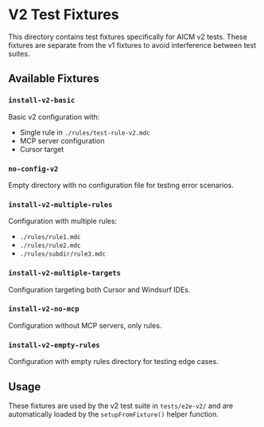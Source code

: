 # V2 Test Fixtures

This directory contains test fixtures specifically for AICM v2 tests. These fixtures are separate from the v1 fixtures to avoid interference between test suites.

## Available Fixtures

### `install-v2-basic`

Basic v2 configuration with:

- Single rule in `./rules/test-rule-v2.mdc`
- MCP server configuration
- Cursor target

### `no-config-v2`

Empty directory with no configuration file for testing error scenarios.

### `install-v2-multiple-rules`

Configuration with multiple rules:

- `./rules/rule1.mdc`
- `./rules/rule2.mdc`
- `./rules/subdir/rule3.mdc`

### `install-v2-multiple-targets`

Configuration targeting both Cursor and Windsurf IDEs.

### `install-v2-no-mcp`

Configuration without MCP servers, only rules.

### `install-v2-empty-rules`

Configuration with empty rules directory for testing edge cases.

## Usage

These fixtures are used by the v2 test suite in `tests/e2e-v2/` and are automatically loaded by the `setupFromFixture()` helper function.
